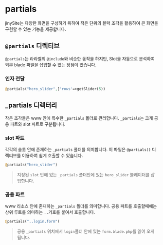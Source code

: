 # partials
jinySite는 다양한 화면을 구성하기 위하여 작은 단위의 블럭 조각을 활용하여 큰 화면을 구현할 수 있는 기능을 제공합니다.


## `@partials` 디렉티브

`@partials`는 라라벨의 `@include`와 비슷한 동작을 하지만, Slot을 자동으로 분석하여 외부 blade 파일을 삽입할 수 있는 장점이 있습니다.

### 인자 전달

```php
@partials("hero_slider",['rows'=>getSlider(5))
```

## _partials 디렉터리
작은 조각들은 www 안에 특수한 `_partials` 폴더로 관리합니다. `_partials`는 크게 공용 파트와 slot 파트로 구분됩니다.

### slot 파트
각각의 슬롯 안에 존재하는 `_partials` 폴더를 의미합니다. 이 파일은 `@partials()` 디렉티브를 이용하여 쉽게 호출할 수 있습니다.

```php
@partials("hero_slider")
```
> 지정된 `slot` 안에 있는 `_partials` 폴더안에 있는 `hero_slider` 블레이더를 삽입합니다.

### 공용 파트
www 리소스 안에 존재하는 `_partials` 폴더를 의미합니다. 공용 파트를 호출할때에는 상위 루트를 의미하는 `..`기호를 붙여서 호출합니다.

```php
@partials("..login.form")
```
> 공용 `_partials` 위치에서 `login`폴더 안에 있는 `form.blade.php`를 읽어 오게 됩니다.





